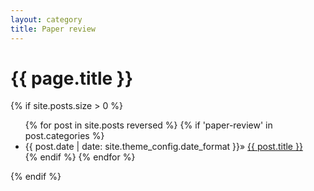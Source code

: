 ```yaml
---
layout: category
title: Paper review
---
```

<h1 class="post-title">{{ page.title }}</h1>

{% if site.posts.size > 0 %}
  <ul>
    {% for post in site.posts reversed %}
      {% if 'paper-review' in post.categories %}
        <li class="post-list-item">
          <span class="home-date">
            {{ post.date | date: site.theme_config.date_format }}»
          </span>
          <a href="{{ post.url | relative_url }}">{{ post.title }}</a>
        </li>
      {% endif %}
    {% endfor %}
  </ul>
{% endif %}
